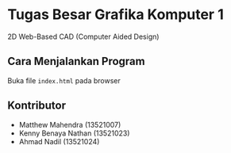 # Tugas Besar Grafika Komputer 1

2D Web-Based CAD (Computer Aided Design)

## Cara Menjalankan Program

Buka file `index.html` pada browser

## Kontributor

* Matthew Mahendra (13521007)
* Kenny Benaya Nathan (13521023)
* Ahmad Nadil (13521024)